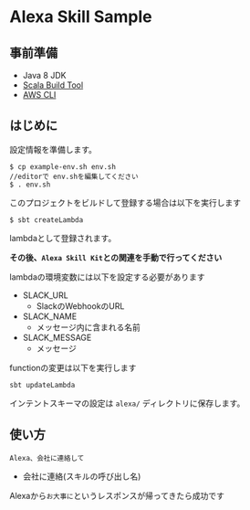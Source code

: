 # Alexa Skill Sample

## 事前準備

- Java 8 JDK
- [Scala Build Tool](http://www.scala-sbt.org/)
- [AWS CLI](https://aws.amazon.com/cli/)


## はじめに

設定情報を準備します。

```
$ cp example-env.sh env.sh
//editorで env.shを編集してください
$ . env.sh
```

このプロジェクトをビルドして登録する場合は以下を実行します

```
$ sbt createLambda
```

lambdaとして登録されます。

**その後、`Alexa Skill Kit`との関連を手動で行ってください**

lambdaの環境変数には以下を設定する必要があります
- SLACK_URL
    - SlackのWebhookのURL
- SLACK_NAME
    - メッセージ内に含まれる名前
- SLACK_MESSAGE
    - メッセージ

functionの変更は以下を実行します

```
sbt updateLambda
```

インテントスキーマの設定は `alexa/` ディレクトリに保存します。

## 使い方
`Alexa、会社に連絡して`

- 会社に連絡(スキルの呼び出し名)

Alexaから`お大事に`というレスポンスが帰ってきたら成功です
